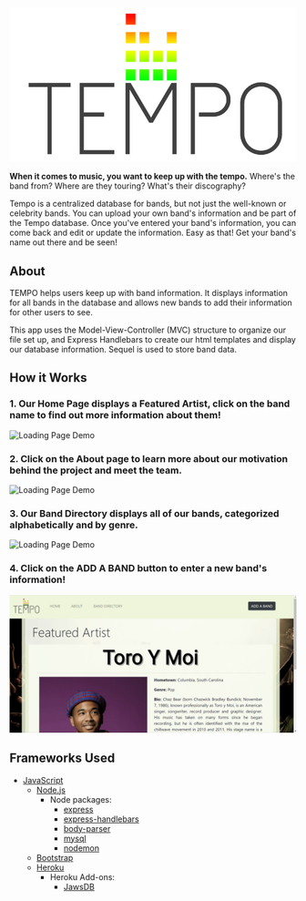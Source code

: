 ![Tempo Logo](/public/img/Tempo_logo.png)

**When it comes to music, you want to keep up with the tempo.** Where's the band from? Where are they touring? What's their discography?

Tempo is a centralized database for bands, but not just the well-known or celebrity bands. You can upload your own band's information and be part of the Tempo database. Once you've entered your band's information, you can come back and edit or update the information. Easy as that! Get your band's name out there and be seen!

## About
TEMPO helps users keep up with band information. It displays information for all bands in the database and allows new bands to add their information for other users to see. 

This app uses the Model-View-Controller (MVC) structure to organize our file set up, and Express Handlebars to create our html templates and display our database information. Sequel is used to store band data. 

 
## How it Works

### 1. Our Home Page displays a **Featured Artist**, click on the band name to find out more information about them!

![Loading Page Demo](\public\tempo_demos\loading_page.gif)

### 2. Click on the **About** page to learn more about our motivation behind the project and meet the team.

![Loading Page Demo](\public\tempo_demos\about_page.gif)

### 3. Our **Band Directory** displays all of our bands, categorized alphabetically and by genre.

![Loading Page Demo](\public\tempo_demos\directory_page.gif)

### 4. Click on the **ADD A BAND** button to enter a new band's information!

![Loading Page Demo](\public\tempo_demos\add_a_band.gif)

## Frameworks Used

* [JavaScript](https://www.javascript.com/)
  * [Node.js](https://nodejs.org/en/)
      * Node packages:
        * [express](https://www.npmjs.com/package/express)
        * [express-handlebars](https://www.npmjs.com/package/express-handlebars)
        * [body-parser](https://www.npmjs.com/package/body-parser)
        * [mysql](https://www.npmjs.com/package/mysql)
        * [nodemon](https://www.npmjs.com/package/nodemon)
  * [Bootstrap](https://getbootstrap.com/)
  * [Heroku](http://www.heroku.com)
      * Heroku Add-ons:
        * [JawsDB](https://elements.heroku.com/addons/jawsdb)
